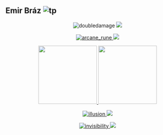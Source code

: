 ## Emir Bráz ![tp](https://github.com/pitaemir/pitaemir/assets/88199858/aa0b7869-b841-40ac-87e7-0121bc8ea8cd)

<div align = "center">
  
  ![doubledamage](https://github.com/pitaemir/pitaemir/assets/88199858/ed46b2a4-63e6-4779-b6c7-e6177efb940f) <a href = "https://www.linkedin.com/in/emirbrazd2/" target = "_blank"><img src = "https://img.shields.io/badge/LinkedIn-0077B5?style=for-the-badge&logo=linkedin&logoColor=black">
  
  ![arcane_rune](https://github.com/pitaemir/pitaemir/assets/88199858/a99888a2-4b61-463e-9e53-c87bc8fc3780) <a href = "https://www.instagram.com/emirb.png/" target = "_blank"><img src = "https://img.shields.io/badge/Instagram-E4405F?style=for-the-badge&logo=instagram&logoColor=black">
</div>

<a href="https://github.com/piaemir">

<div align="center">
  <a href="https://github.com/pitaemir">
  <img  height="160em" src="https://github-readme-stats.vercel.app/api?username=pitaemir&show_icons=true&theme=midnight-purple&include_all_commits=true&count_private=true"/>
  <img height="160em" src="https://github-readme-stats.vercel.app/api/top-langs/?username=pitaemir&layout=compact&langs_count=7&theme=midnight-purple"/>
</div>

    
<div align = "center">
  
  ![illusion](https://github.com/pitaemir/pitaemir/assets/88199858/f123f244-8fab-4ec1-89d8-7d6768d71da8) <a href = "https://twitter.com/emirbrdz" target = "_blank"><img src = "https://img.shields.io/badge/Twitter-1DA1F2?style=for-the-badge&logo=twitter&logoColor=black">
    
   ![invisibility](https://github.com/pitaemir/pitaemir/assets/88199858/b0832c77-d011-4683-b0b0-2b0352d66a91) <a href = "https://www.facebook.com/emirbrzd2" target = "_blank"><img src = "https://img.shields.io/badge/Facebook-1877F2?style=for-the-badge&logo=facebook&logoColor=black">
  </div>
  
